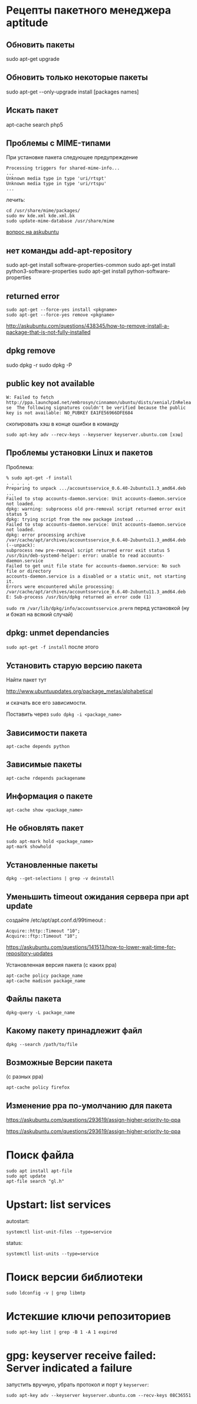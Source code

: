 # Рецепты пакетного менеджера aptitude

## Обновить пакеты

sudo apt-get upgrade

## Обновить только некоторые пакеты

sudo apt-get --only-upgrade install [packages names]

## Искать пакет

apt-cache search php5

## Проблемы с MIME-типами

При установке пакета следующее предупреждение

	Processing triggers for shared-mime-info...
	...
	Unknown media type in type 'uri/rtspt'
	Unknown media type in type 'uri/rtspu'
	...

лечить:

	cd /usr/share/mime/packages/
	sudo mv kde.xml kde.xml.bk
	sudo update-mime-database /usr/share/mime

[вопрос на askubuntu](http://askubuntu.com/questions/39852/how-to-remove-warnings-like-unknown-media-type)

## нет команды add-apt-repository

sudo apt-get install software-properties-common
sudo apt-get install python3-software-properties
sudo apt-get install python-software-properties

## returned error

    sudo apt-get --force-yes install <pkgname>
    sudo apt-get --force-yes remove <pkgname>

http://askubuntu.com/questions/438345/how-to-remove-install-a-package-that-is-not-fully-installed

## dpkg remove

  sudo dpkg -r <pkgname>
  sudo dpkg -P <pkgname>

## public key not available

`W: Failed to fetch http://ppa.launchpad.net/embrosyn/cinnamon/ubuntu/dists/xenial/InRelease  The following signatures couldn't be verified because the public key is not available: NO_PUBKEY EA1FE56966DFE684`

скопировать хэш в конце ошибки в команду

`sudo apt-key adv --recv-keys --keyserver keyserver.ubuntu.com [хэш]`

## Проблемы установки Linux и пакетов

Проблема:

    % sudo apt-get -f install
    . . . . .
    Preparing to unpack .../accountsservice_0.6.40-2ubuntu11.3_amd64.deb ...
    Failed to stop accounts-daemon.service: Unit accounts-daemon.service not loaded.
    dpkg: warning: subprocess old pre-removal script returned error exit status 5
    dpkg: trying script from the new package instead ...
    Failed to stop accounts-daemon.service: Unit accounts-daemon.service not loaded.
    dpkg: error processing archive /var/cache/apt/archives/accountsservice_0.6.40-2ubuntu11.3_amd64.deb (--unpack):
    subprocess new pre-removal script returned error exit status 5
    /usr/bin/deb-systemd-helper: error: unable to read accounts-daemon.service
    Failed to get unit file state for accounts-daemon.service: No such file or directory
    accounts-daemon.service is a disabled or a static unit, not starting it.
    Errors were encountered while processing:
    /var/cache/apt/archives/accountsservice_0.6.40-2ubuntu11.3_amd64.deb
    E: Sub-process /usr/bin/dpkg returned an error code (1)

`sudo rm /var/lib/dpkg/info/accountsservice.prerm` перед установкой (ну и бэкап на всякий случай)

## dpkg: unmet dependancies

`sudo apt-get -f install` после этого

## Установить старую версию пакета

Найти пакет тут

http://www.ubuntuupdates.org/package_metas/alphabetical

и скачать все его зависимости.

Поставить через `sudo dpkg -i <package_name>`


## Зависимости пакета

`apt-cache depends python`

## Зависимые пакеты

`apt-cache rdepends packagename`

## Информация о пакете

`apt-cache show <package_name>`

## Не обновлять пакет

```
sudo apt-mark hold <package_name>
apt-mark showhold
```

## Установленные пакеты

`dpkg --get-selections | grep -v deinstall`

## Уменьшить timeout ожидания сервера при apt update

создайте /etc/apt/apt.conf.d/99timeout :

```
Acquire::http::Timeout "10";
Acquire::ftp::Timeout "10";
```

https://askubuntu.com/questions/141513/how-to-lower-wait-time-for-repository-updates

Установленная версия пакета (с каких ppa)

```
apt-cache policy package_name
apt-cache madison package_name
```

## Файлы пакета

`dpkg-query -L package_name`

## Какому пакету принадлежит файл

`dpkg --search /path/to/file`

## Возможные Версии пакета

(с разных ppa)

`apt-cache policy firefox`

## Изменение ppa по-умолчанию для пакета

https://askubuntu.com/questions/293619/assign-higher-priority-to-ppa

https://askubuntu.com/questions/293619/assign-higher-priority-to-ppa

# Поиск файла

```
sudo apt install apt-file
sudo apt update
apt-file search "gl.h"
```

# Upstart: list services

autostart:

`systemctl list-unit-files --type=service`

status:

`systemctl list-units --type=service`

# Поиск версии библиотеки

`sudo ldconfig -v | grep libmtp`

# Истекшие ключи репозиториев

`sudo apt-key list | grep -B 1 -A 1 expired`

# gpg: keyserver receive failed: Server indicated a failure

запустить вручную, убрать протокол и порт у `keyserver`:

`sudo apt-key adv --keyserver keyserver.ubuntu.com --recv-keys 08C36551`
